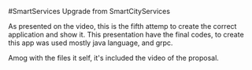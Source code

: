 #SmartServices
Upgrade from SmartCityServices

As presented on the video, this is the fifth attemp to create the correct application and show it. This presentation have the final codes, to create this app was used mostly java language, and grpc.

Amog with the files it self, it's included the video of the proposal.
